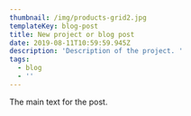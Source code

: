 ```yaml
---
thumbnail: /img/products-grid2.jpg
templateKey: blog-post
title: New project or blog post
date: 2019-08-11T10:59:59.945Z
description: 'Description of the project. '
tags:
  - blog
  - ''
---
```

The main text for the post.
